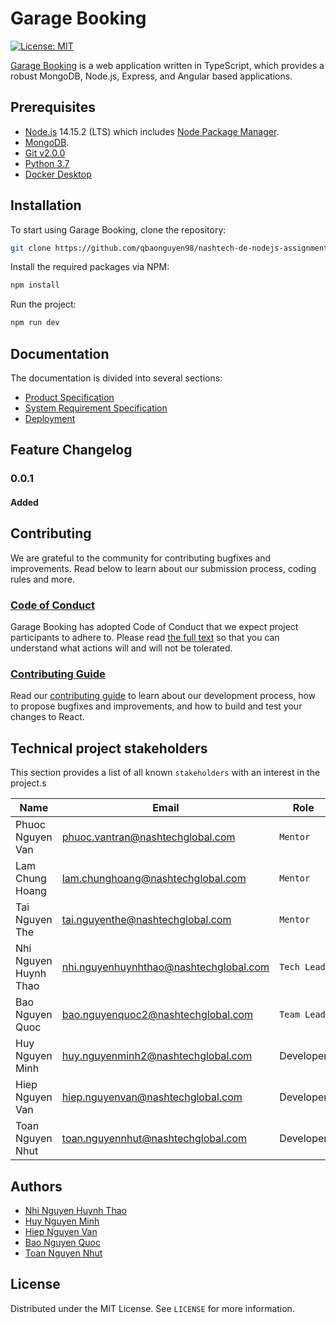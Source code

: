 # Garage Booking

[![License: MIT](https://img.shields.io/badge/License-MIT-yellow.svg)](https://opensource.org/licenses/MIT)

[Garage Booking](https://github.com/qbaonguyen98/nashtech-de-nodejs-assignment-3) is a web application written in TypeScript, which provides a robust MongoDB, Node.js, Express, and Angular based applications.

## Prerequisites

- [Node.js](https://nodejs.org/en/download/) 14.15.2 (LTS) which includes [Node Package Manager](https://www.npmjs.com/get-npm).
- [MongoDB](https://www.mongodb.com/download-center/community).
- [Git v2.0.0](https://git-scm.com/)
- [Python 3.7](https://www.python.org/)
- [Docker Desktop](https://www.docker.com/products/docker-desktop)

## Installation

To start using Garage Booking, clone the repository:

```bash
git clone https://github.com/qbaonguyen98/nashtech-de-nodejs-assignment-3
```

Install the required packages via NPM:

```bash
npm install
```

Run the project:

```bash
npm run dev
```

## Documentation

The documentation is divided into several sections:

- [Product Specification](./docs/docs/product-specifications.md)
- [System Requirement Specification](./system-specification.md)
- [Deployment](./deployment-document.md)

## Feature Changelog

### 0.0.1

#### Added

## Contributing

We are grateful to the community for contributing bugfixes and improvements. Read below to learn about our submission process, coding rules and more.

### [Code of Conduct](./docs/code-of-conduct.md)

Garage Booking has adopted Code of Conduct that we expect project participants to adhere to. Please read [the full text](./docs/code-of-conduct.md) so that you can understand what actions will and will not be tolerated.

### [Contributing Guide](./docs/contributing-guide.md)

Read our [contributing guide](./docs/contributing-guide.md) to learn about our development process, how to propose bugfixes and improvements, and how to build and test your changes to React.

## Technical project stakeholders

This section provides a list of all known `stakeholders` with an interest in the project.s

| Name                  | Email                                  | Role        |
| --------------------- | -------------------------------------- | ----------- |
| Phuoc Nguyen Van      | phuoc.vantran@nashtechglobal.com       | `Mentor`    |
| Lam Chung Hoang       | lam.chunghoang@nashtechglobal.com      | `Mentor`    |
| Tai Nguyen The        | tai.nguyenthe@nashtechglobal.com       | `Mentor`    |
| Nhi Nguyen Huynh Thao | nhi.nguyenhuynhthao@nashtechglobal.com | `Tech Lead` |
| Bao Nguyen Quoc       | bao.nguyenquoc2@nashtechglobal.com     | `Team Lead` |
| Huy Nguyen Minh       | huy.nguyenminh2@nashtechglobal.com     | Developer   |
| Hiep Nguyen Van       | hiep.nguyenvan@nashtechglobal.com      | Developer   |
| Toan Nguyen Nhut      | toan.nguyennhut@nashtechglobal.com     | Developer   |

## Authors

- [Nhi Nguyen Huynh Thao](https://github.com/NHTN)
- [Huy Nguyen Minh](https://github.com/hudrucan)
- [Hiep Nguyen Van](https://github.com/h2312)
- [Bao Nguyen Quoc](https://github.com/qbaonguyen98)
- [Toan Nguyen Nhut](https://github.com/nguyennhuttoan)

## License

Distributed under the MIT License. See `LICENSE` for more information.
